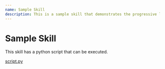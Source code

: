 ```yaml
---
name: Sample Skill
description: This is a sample skill that demonstrates the progressive loading of skills.
---
```


# Sample Skill

This skill has a python script that can be executed.

[script.py](./script.py)
